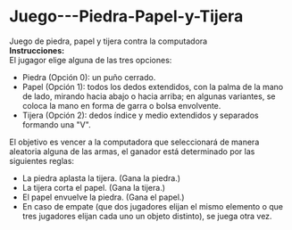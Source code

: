 # Juego---Piedra-Papel-y-Tijera
Juego de piedra, papel y tijera contra la computadora
<br>
<strong>Instrucciones:</strong>
<br>
El jugagor elige alguna de las tres opciones:

<ul>
    <li>Piedra (Opción 0): un puño cerrado.</li>
    <li>Papel (Opción 1): todos los dedos extendidos, con la palma de la mano de lado, mirando hacia abajo o hacia arriba; en algunas variantes, se coloca la mano en forma de garra o bolsa envolvente.</li>
    <li>Tijera (Opción 2): dedos índice y medio extendidos y separados formando una "V".</li>
</ul>

<p>El objetivo es vencer a la computadora que seleccionará de manera aleatoria alguna de las armas, el ganador está determinado por las siguientes reglas:</p>
<ul>
    <li>La piedra aplasta la tijera. (Gana la piedra.)</li>
    <li>La tijera corta el papel. (Gana la tijera.)</li>
    <li>El papel envuelve la piedra. (Gana el papel.)</li>
    <li>En caso de empate (que dos jugadores elijan el mismo elemento o que tres jugadores elijan cada uno un objeto distinto), se juega otra vez.</li>
</ul>
